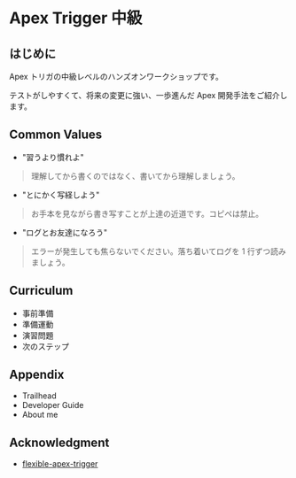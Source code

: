 # Apex Trigger 中級

## はじめに

Apex トリガの中級レベルのハンズオンワークショップです。

テストがしやすくて、将来の変更に強い、一歩進んだ Apex 開発手法をご紹介します。

## Common Values

- "習うより慣れよ"

> 理解してから書くのではなく、書いてから理解しましょう。

- "とにかく写経しよう"

> お手本を見ながら書き写すことが上達の近道です。コピペは禁止。

- "ログとお友達になろう"

> エラーが発生しても焦らないでください。落ち着いてログを 1 行ずつ読みましょう。

## Curriculum

- 事前準備
- 準備運動
- 演習問題
- 次のステップ

## Appendix

- Trailhead
- Developer Guide
- About me

## Acknowledgment

- [flexible-apex-trigger](https://github.com/takahitomiyamoto/flexible-apex-trigger#flexible-apex-trigger)

